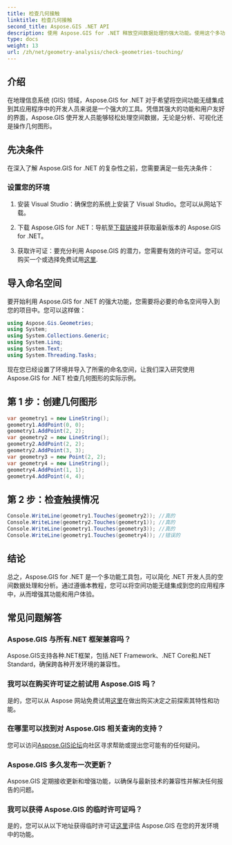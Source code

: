 ```yaml
---
title: 检查几何接触
linktitle: 检查几何接触
second_title: Aspose.GIS .NET API
description: 使用 Aspose.GIS for .NET 释放空间数据处理的强大功能。使用这个多功能工具包将空间功能无缝集成到您的应用程序中。
type: docs
weight: 13
url: /zh/net/geometry-analysis/check-geometries-touching/
---
```

## 介绍
在地理信息系统 (GIS) 领域，Aspose.GIS for .NET 对于希望将空间功能无缝集成到其应用程序中的开发人员来说是一个强大的工具。凭借其强大的功能和用户友好的界面，Aspose.GIS 使开发人员能够轻松处理空间数据，无论是分析、可视化还是操作几何图形。
## 先决条件
在深入了解 Aspose.GIS for .NET 的复杂性之前，您需要满足一些先决条件：
### 设置您的环境
1. 安装 Visual Studio：确保您的系统上安装了 Visual Studio。您可以从网站下载。
   
2. 下载 Aspose.GIS for .NET：导航至[下载链接](https://releases.aspose.com/gis/net/)并获取最新版本的 Aspose.GIS for .NET。
3. 获取许可证：要充分利用 Aspose.GIS 的潜力，您需要有效的许可证。您可以购买一个或选择免费试用[这里](https://releases.aspose.com/).

## 导入命名空间
要开始利用 Aspose.GIS for .NET 的强大功能，您需要将必要的命名空间导入到您的项目中。您可以这样做：

```csharp
using Aspose.Gis.Geometries;
using System;
using System.Collections.Generic;
using System.Linq;
using System.Text;
using System.Threading.Tasks;
```

现在您已经设置了环境并导入了所需的命名空间，让我们深入研究使用 Aspose.GIS for .NET 检查几何图形的实际示例。
## 第 1 步：创建几何图形
```csharp
var geometry1 = new LineString();
geometry1.AddPoint(0, 0);
geometry1.AddPoint(2, 2);
var geometry2 = new LineString();
geometry2.AddPoint(2, 2);
geometry2.AddPoint(3, 3);
var geometry3 = new Point(2, 2);
var geometry4 = new LineString();
geometry4.AddPoint(1, 1);
geometry4.AddPoint(4, 4);
```
## 第 2 步：检查触摸情况
```csharp
Console.WriteLine(geometry1.Touches(geometry2)); //真的
Console.WriteLine(geometry2.Touches(geometry1)); //真的
Console.WriteLine(geometry1.Touches(geometry3)); //真的
Console.WriteLine(geometry1.Touches(geometry4)); //错误的
```

## 结论
总之，Aspose.GIS for .NET 是一个多功能工具包，可以简化 .NET 开发人员的空间数据处理和分析。通过遵循本教程，您可以将空间功能无缝集成到您的应用程序中，从而增强其功能和用户体验。
## 常见问题解答
### Aspose.GIS 与所有.NET 框架兼容吗？
Aspose.GIS支持各种.NET框架，包括.NET Framework、.NET Core和.NET Standard，确保跨各种开发环境的兼容性。
### 我可以在购买许可证之前试用 Aspose.GIS 吗？
是的，您可以从 Aspose 网站免费试用[这里](https://purchase.aspose.com/temporary-license/)在做出购买决定之前探索其特性和功能。
### 在哪里可以找到对 Aspose.GIS 相关查询的支持？
您可以访问[Aspose.GIS论坛](https://forum.aspose.com/c/gis/33)向社区寻求帮助或提出您可能有的任何疑问。
### Aspose.GIS 多久发布一次更新？
Aspose.GIS 定期接收更新和增强功能，以确保与最新技术的兼容性并解决任何报告的问题。
### 我可以获得 Aspose.GIS 的临时许可证吗？
是的，您可以从以下地址获得临时许可证[这里](https://purchase.aspose.com/temporary-license/)评估 Aspose.GIS 在您的开发环境中的功能。